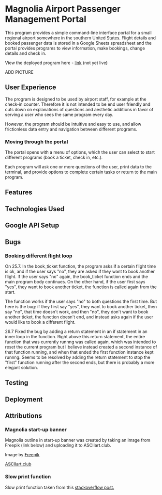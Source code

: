 # Magnolia Airport Passenger Management Portal

This program provides a simple command-line interface portal for a small regional airport somewhere in the southern United States. Flight details and booked passenger data is stored in a Google Sheets spreadsheet and the portal provides programs to view information, make bookings, change details and check in.

View the deployed program here - [link]() (not yet live)

ADD PICTURE

## User Experience

The program is designed to be used by airport staff, for example at the check-in counter. Therefore it is not intended to be end user friendly and cuts down on explanations of questions and aesthetic additions in favor of serving a user who sees the same program every day.

However, the program should be intuitive and easy to use, and allow frictionless data entry and navigation between different programs.

### Moving through the portal

The portal opens with a menu of options, which the user can select to start different programs (book a ticket, check in, etc.).

Each program will ask one or more questions of the user, print data to the terminal, and provide options to complete certain tasks or return to the main program.

## Features

## Technologies Used

## Google API Setup

## Bugs

### Booking different flight loop
On 25.7.
In the book_ticket function, the program asks if a certain flight time is ok, and if the user says "no", they are asked if they want to book another flight. If the user says "no" again, the book_ticket function ends and the main program body continues. On the other hand, if the user first says "yes", they want to book another ticket, the function is called again from the start. 

The function works if the user says "no" to both questions the first time. But here is the bug: if they first say "yes", they want to book another ticket, then say "no", that time doesn't work, and then "no", they don't want to book another ticket, the function doesn't end, and instead asks again if the user would like to book a different flight.

26.7
Fixed the bug by adding a return statement in an if statement in an inner loop in the function. Right above this return statement, the entire function that was currently runnng was called again, which was intended to reset the current program but I believe instead created a second instance of that function running, and when that ended the first function instance kept runnng. Seems to be resolved by adding the return statement to stop the "first" function running after the second ends, but there is probably a more elegant solution.

## Testing

## Deployment

## Attributions

### Magnolia start-up banner

Magnolia outline in start-up banner was created by taking an image from Freepik (link below) and uploading it to ASCIIart.club.

Image by <a href="https://www.freepik.com/free-vector/hand-drawn-simple-flower-outline-illustration_24999034.htm#query=magnolia%20outline%20simple&position=0&from_view=search&track=ais">Freepik</a>

<a href="https://asciiart.club/">ASCIIart.club</a>

### Slow print function

Slow print function taken from this <a href="https://stackoverflow.com/questions/4099422/printing-slowly-simulate-typing">stackoverflow post.</a>